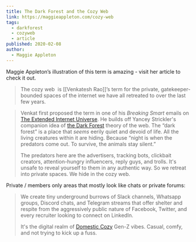 ```yaml
---
title: The Dark Forest and the Cozy Web
link: https://maggieappleton.com/cozy-web
tags:
  - darkforest
  - cozyweb
  - article
published: 2020-02-08
author:
  - Maggie Appleton
---
```

Maggie Appleton’s illustration of this term is amazing - visit her article to check it out. 

> The cozy web  is [[Venkatesh Rao]]’s term for the private, gatekeeper-bounded spaces of the internet we have all retreated to over the last few years.

> Venkat first proposed the term in one of his *Breaking Smart* emails on [The Extended Internet Universe](https://studio.ribbonfarm.com/p/the-extended-internet-universe). He builds off Yancey Strickler's companion idea of [the Dark Forest](https://onezero.medium.com/the-dark-forest-theory-of-the-internet-7dc3e68a7cb1) theory of the web. The “dark forest” is a place that *seems* eerily quiet and devoid of life. All the living creatures within it are hiding. Because “night is when the predators come out. To survive, the animals stay silent.”
> 
> The predators here are the advertisers, tracking bots, clickbait creators, attention-hungry influencers, reply guys, and trolls. It's unsafe to reveal yourself to them in any authentic way. So we retreat into private spaces. We hide in the cozy web.

Private / members only areas that mostly look like chats or private forums:

> We create tiny underground burrows of Slack channels, Whatsapp groups, Discord chats, and Telegram streams that offer shelter and respite from the aggressively public nature of Facebook, Twitter, and every recruiter looking to connect on LinkedIn.
> 
> It's the digital realm of [Domestic Cozy](https://www.ribbonfarm.com/series/domestic-cozy/) Gen-Z vibes. Casual, comfy, and not trying to kick up a fuss.